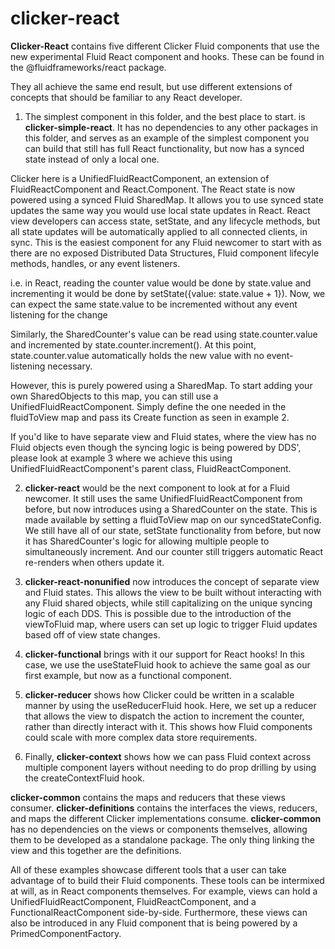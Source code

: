 # clicker-react

**Clicker-React** contains five different Clicker Fluid components that use the new experimental Fluid React component and hooks. These can be found in the @fluidframeworks/react package.

They all achieve the same end result, but use different extensions of concepts that should be familiar to any React developer.

1) The simplest component in this folder, and the best place to start. is **clicker-simple-react**. It has no dependencies to any other packages in this folder, and serves as an example of the simplest component you can build that still has full React functionality, but now has a synced state instead of only a local one.

Clicker here is a UnifiedFluidReactComponent, an extension of FluidReactComponent and React.Component. The React state is now powered using a synced Fluid SharedMap. It allows you to use synced state updates the same way you would use local state updates in React. React view developers can access state, setState, and any lifecycle methods, but all state updates will be automatically applied to all connected clients, in sync. This is the easiest component for any Fluid newcomer to start with as there are no exposed Distributed Data Structures, Fluid component lifecyle methods, handles, or any event listeners.

i.e. in React, reading the counter value would be done by state.value and incrementing it would be done by setState({value: state.value + 1}). Now, we can expect the same state.value to be incremented without any event listening for the change

Similarly, the SharedCounter's value can be read using state.counter.value and incremented by state.counter.increment(). At this point, state.counter.value automatically holds the new value with no event-listening necessary.

However, this is purely powered using a SharedMap. To start adding your own SharedObjects to this map, you can still use a UnifiedFluidReactComponent. Simply define the one needed in the fluidToView map and pass its Create function as seen in example 2.

If you'd like to have separate view and Fluid states, where the view has no Fluid objects even though the syncing logic is being powered by DDS', please look at example 3 where we achieve this using UnifiedFluidReactComponent's parent class, FluidReactComponent.

2) **clicker-react** would be the next component to look at for a Fluid newcomer. It still uses the same UnifiedFluidReactComponent from before, but now introduces using a SharedCounter on the state. This is made available by setting a fluidToView map on our syncedStateConfig. We still have all of our state, setState functionality from before, but now it has SharedCounter's logic for allowing multiple people to simultaneously increment. And our counter still triggers automatic React re-renders when others update it.

3) **clicker-react-nonunified** now introduces the concept of separate view and Fluid states. This allows the view to be built without interacting with any Fluid shared objects, while still capitalizing on the unique syncing logic of each DDS. This is possible due to the introduction of the viewToFluid map, where users can set up logic to trigger Fluid updates based off of view state changes.

4) **clicker-functional** brings with it our support for React hooks! In this case, we use the useStateFluid hook to achieve the same goal as our first example, but now as a functional component.

5) **clicker-reducer** shows how Clicker could be written in a scalable manner by using the useReducerFluid hook. Here, we set up a reducer that allows the view to dispatch the action to increment the counter, rather than directly interact with it. This shows how Fluid components could scale with more complex data store requirements.

6) Finally, **clicker-context** shows how we can pass Fluid context across multiple component layers without needing to do prop drilling by using the createContextFluid hook.

**clicker-common** contains the maps and reducers that these views consumer.
**clicker-definitions** contains the interfaces the views, reducers, and maps the different Clicker implementations consume.
**clicker-common** has no dependencies on the views or components themselves, allowing them to be developed as a standalone package. The only thing linking the view and this together are the definitions.

All of these examples showcase different tools that a user can take advantage of to build their Fluid components. These tools can be intermixed at will, as in React components themselves. For example, views can hold a UnifiedFluidReactComponent, FluidReactComponent, and a FunctionalReactComponent side-by-side. Furthermore, these views can also be introduced in any Fluid component that is being powered by a PrimedComponentFactory.

